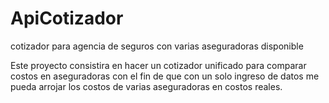 # ApiCotizador
cotizador para agencia de seguros con varias aseguradoras disponible


Este proyecto consistira en hacer un cotizador unificado para comparar costos en aseguradoras
con el fin de que con un solo ingreso de datos me pueda arrojar los costos de varias aseguradoras
en costos reales.
